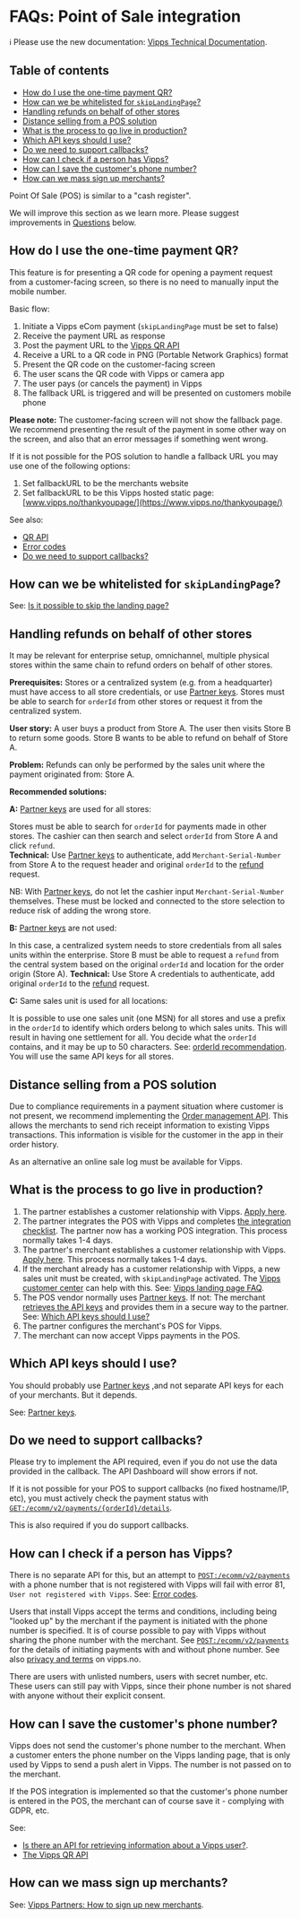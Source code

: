 <!-- START_METADATA
---
title: POS integrations
sidebar_position: 30
pagination_next: null
pagination_prev: null
---
END_METADATA -->

# FAQs: Point of Sale integration

<!-- START_COMMENT -->

ℹ️ Please use the new documentation:
[Vipps Technical Documentation](https://vippsas.github.io/vipps-developer-docs/).

## Table of contents

* [How do I use the one-time payment QR?](#how-do-i-use-the-one-time-payment-qr)
* [How can we be whitelisted for `skipLandingPage`?](#how-can-we-be-whitelisted-for-skiplandingpage)
* [Handling refunds on behalf of other stores](#handling-refunds-on-behalf-of-other-stores)
* [Distance selling from a POS solution](#distance-selling-from-a-pos-solution)
* [What is the process to go live in production?](#what-is-the-process-to-go-live-in-production)
* [Which API keys should I use?](#which-api-keys-should-i-use)
* [Do we need to support callbacks?](#do-we-need-to-support-callbacks)
* [How can I check if a person has Vipps?](#how-can-i-check-if-a-person-has-vipps)
* [How can I save the customer's phone number?](#how-can-i-save-the-customers-phone-number)
* [How can we mass sign up merchants?](#how-can-we-mass-sign-up-merchants)

<!-- END_COMMENT -->

Point Of Sale (POS) is similar to a "cash register".

We will improve this section as we learn more. Please suggest improvements
in [Questions](#questions) below.

## How do I use the one-time payment QR?

This feature is for presenting a QR code for opening a payment request from a
customer-facing screen, so there is no need to manually input the mobile number.

Basic flow:

1. Initiate a Vipps eCom payment (`skipLandingPage` must be set to false)
2. Receive the payment URL as response
3. Post the payment URL to the
   [Vipps QR API](https://vippsas.github.io/vipps-developer-docs/docs/APIs/qr-api)
4. Receive a URL to a QR code in PNG (Portable Network Graphics) format
5. Present the QR code on the customer-facing screen
6. The user scans the QR code with Vipps or camera app
7. The user pays (or cancels the payment) in Vipps
8. The fallback URL is triggered and will be presented on customers mobile phone

**Please note:**
The customer-facing screen will not show the fallback page. We recommend
presenting the result of the payment in some other way on the screen, and
also that an error messages if something went wrong.

If it is not possible for the POS solution to handle a fallback URL you may use one of the following options:

1. Set fallbackURL to be the merchants website
2. Set fallbackURL to be this Vipps hosted static page: [www.vipps.no/thankyoupage/](https://www.vipps.no/thankyoupage/)

See also:

* [QR API](https://vippsas.github.io/vipps-developer-docs/docs/APIs/qr-api)
* [Error codes](https://vippsas.github.io/vipps-developer-docs/docs/APIs/ecom-api/vipps-ecom-api#error-codes)
* [Do we need to support callbacks?](#do-we-need-to-support-callbacks)

## How can we be whitelisted for `skipLandingPage`?

See: [Is it possible to skip the landing page?](vipps-landing-page-faq.md#is-it-possible-to-skip-the-landing-page)

## Handling refunds on behalf of other stores

It may be relevant for enterprise setup, omnichannel, multiple physical stores within the same chain to refund orders on behalf of other stores.

**Prerequisites:**
Stores or a centralized system (e.g. from a headquarter) must have access to all store credentials, or use
[Partner keys](https://vippsas.github.io/vipps-developer-docs/docs/vipps-partner/partner-keys).
Stores must be able to search for `orderId` from other stores or request it from the centralized system.

**User story:** A user buys a product from Store A.
The user then visits Store B to return some goods. Store B wants to be able to refund on behalf of Store A.

**Problem:** Refunds can only be performed by the sales unit where the payment originated from: Store A.

**Recommended solutions:**

**A:**
[Partner keys](https://vippsas.github.io/vipps-developer-docs/docs/vipps-partner/partner-keys)
are used for all stores:

Stores must be able to search for `orderId` for payments made in other stores. The cashier can then search and select `orderId` from Store A and click `refund`.  
**Technical:** Use
[Partner keys](https://vippsas.github.io/vipps-developer-docs/docs/vipps-partner/partner-keys)
to authenticate, add `Merchant-Serial-Number` from Store A to the request header and original `orderId` to the
[refund](https://vippsas.github.io/vipps-developer-docs/api/ecom#tag/Vipps-eCom-API/operation/refundPaymentUsingPOST) request.

NB: With
[Partner keys](https://vippsas.github.io/vipps-developer-docs/docs/vipps-partner/partner-keys),
do not let the cashier input `Merchant-Serial-Number` themselves. These must be locked and connected to the store selection to reduce risk of adding the wrong store.

**B:**
[Partner keys](https://vippsas.github.io/vipps-developer-docs/docs/vipps-partner/partner-keys)
are not used:

In this case, a centralized system needs to store credentials from all sales units within the enterprise.
Store B must be able to request a `refund` from the central system based on the original `orderId` and location for the order origin (Store A).
**Technical:** Use Store A credentials to authenticate, add original `orderId` to the
[refund](https://vippsas.github.io/vipps-developer-docs/api/ecom#tag/Vipps-eCom-API/operation/refundPaymentUsingPOST)
request.

**C:** Same sales unit is used for all locations:

It is possible to use one sales unit (one MSN) for all stores and use a prefix in the `orderId` to identify which orders belong to which sales units.
This will result in having one settlement for all. You decide what the `orderId` contains, and it may be up to 50 characters.
See: [orderId recommendation](../common-topics/orderid.md).
You will use the same API keys for all stores.

## Distance selling from a POS solution

Due to compliance requirements in a payment situation where customer is not present, we recommend implementing the
[Order management API](https://vippsas.github.io/vipps-developer-docs/docs/APIs/order-management-api/vipps-order-management-api).
This allows the merchants to send rich receipt information to existing Vipps transactions.
This information is visible for the customer in the app in their order history.

As an alternative an online sale log must be available for Vipps.

## What is the process to go live in production?

1. The partner establishes a customer relationship with Vipps.
   [Apply here](https://www.vipps.no/produkter-og-tjenester/bedrift/ta-betalt-i-butikk/vipps-i-kassa/).
2. The partner integrates the POS with Vipps and completes
   [the integration checklist](https://vippsas.github.io/vipps-developer-docs/docs/APIs/ecom-api/vipps-ecom-api-checklist).
   The partner now has a working POS integration.
   This process normally takes 1-4 days.
3. The partner's merchant establishes a customer relationship with Vipps.
   [Apply here](https://www.vipps.no/produkter-og-tjenester/bedrift/ta-betalt-i-butikk/vipps-i-kassa/).
   This process normally takes 1-4 days.
4. If the merchant already has a customer relationship with Vipps, a new sales
   unit must be created, with `skipLandingPage` activated.
   The
   [Vipps customer center](https://vipps.no/hjelp/vipps/)
   can help with this.
   See: [Vipps landing page FAQ](vipps-landing-page-faq.md#is-it-possible-to-skip-the-landing-page).
5. The POS vendor normally uses
   [Partner keys](https://vippsas.github.io/vipps-developer-docs/docs/vipps-partner/partner-keys).
   If not: The merchant
   [retrieves the API keys](../common-topics/api-keys.md#getting-the-api-keys)
   and provides them in a secure way to the partner.
   See: [Which API keys should I use?](#which-api-keys-should-i-use)
6. The partner configures the merchant's POS for Vipps.
7. The merchant can now accept Vipps payments in the POS.

## Which API keys should I use?

You should probably use
[Partner keys](https://vippsas.github.io/vipps-developer-docs/docs/vipps-partner/partner-keys)
,and not separate API keys for each of
your merchants. But it depends.

See: [Partner keys](https://vippsas.github.io/vipps-developer-docs/docs/vipps-partner/partner-keys).

## Do we need to support callbacks?

Please try to implement the API required, even if you do not use the data
provided in the callback. The API Dashboard will show errors if not.

If it is not possible for your POS to support callbacks (no fixed hostname/IP, etc),
you must actively check the payment status with
[``GET:/ecomm/v2/payments/{orderId}/details``](https://vippsas.github.io/vipps-developer-docs/docs/APIs/ecom-api/vipps-ecom-api#get-payment-details).

This is also required if you do support callbacks.

## How can I check if a person has Vipps?

There is no separate API for this, but an attempt to
[`POST:/ecomm/v2/payments`](https://vippsas.github.io/vipps-developer-docs/api/ecom#tag/Vipps-eCom-API/operation/initiatePaymentV3UsingPOST)
with a phone number that is not registered with Vipps will fail with error 81,
`User not registered with Vipps`.
See: [Error codes](https://vippsas.github.io/vipps-developer-docs/docs/APIs/ecom-api/vipps-ecom-api#error-codes).

Users that install Vipps accept the terms and conditions, including being
"looked up" by the merchant if the payment is initiated with the phone number
is specified.  It is of course possible to pay with Vipps without sharing the
phone number with the merchant.
See
[`POST:/ecomm/v2/payments`](https://vippsas.github.io/vipps-developer-docs/api/ecom#tag/Vipps-eCom-API/operation/initiatePaymentV3UsingPOST)
for the details of initiating payments with and without phone number.
See also
[privacy and terms](https://vipps.no/vilkar/)
on vipps.no.

There are users with unlisted numbers, users with secret number, etc.
These users can still pay with Vipps, since their phone number is
not shared with anyone without their explicit consent.

## How can I save the customer's phone number?

Vipps does not send the customer's phone number to the merchant. When a customer
enters the phone number on the Vipps landing page, that is only used by Vipps
to send a push alert in Vipps. The number is not passed on to the merchant.

If the POS integration is implemented so that the customer's phone number
is entered in the POS, the merchant can of course save it -
complying with GDPR, etc.

See:

* [Is there an API for retrieving information about a Vipps user?](users-and-payments-faq.md#is-there-an-api-for-retrieving-information-about-a-vipps-user).
* [The Vipps QR API](https://vippsas.github.io/vipps-developer-docs/docs/APIs/qr-api)

## How can we mass sign up merchants?

See: [Vipps Partners: How to sign up new merchants](https://vippsas.github.io/vipps-developer-docs/docs/vipps-partner#how-to-sign-up-new-merchants).
